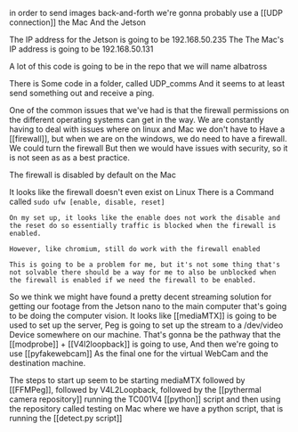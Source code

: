 in order to send images back-and-forth we're gonna probably use a [[UDP connection]] the Mac And the Jetson

 The IP address for the Jetson is going to be 192.168.50.235
 The The Mac's IP address is going to be 192.168.50.131

 A lot of this code is going to be in the repo that we will name albatross

 There is Some code in a folder, called UDP_comms And it seems to at least send something out and receive a ping. 

 One of the common issues that we've had is that the firewall permissions on the different operating systems can get in the way. We are constantly having to deal with issues where on linux and Mac we don't have to Have a [[firewall]], but when we are on the windows, we do need to have a firewall. We could turn the firewall But then we would have issues with security, so it is not seen as as a best practice. 

 The firewall is disabled by default on the Mac

 It looks like the firewall doesn't even exist on Linux 
    There is a Command called ```sudo ufw [enable, disable, reset]```
    
    On my set up, it looks like the enable does not work the disable and the reset do so essentially traffic is blocked when the firewall is enabled.

    However, like chromium, still do work with the firewall enabled

    This is going to be a problem for me, but it's not some thing that's not solvable there should be a way for me to also be unblocked when the firewall is enabled if we need the firewall to be enabled.


So we think we might have found a pretty decent streaming solution for getting our footage from the Jetson nano to the main computer that's going to be doing the computer vision. It looks like [[mediaMTX]] is going to be used to set up the server, Peg is going to set up the stream to a /dev/video Device somewhere on our machine. That's gonna be the pathway that the [[modprobe]] + [[V4l2loopback]] is going to use, And then we're going to use [[pyfakewebcam]] As the final one for the virtual WebCam and the destination machine. 

The steps to start up seem to be starting mediaMTX followed by [[FFMPeg]], followed by V4L2Loopback, followed by the [[pythermal camera repository]] running the TC001V4 [[python]] script and then using the repository called testing on Mac where we have a python script, that is running the [[detect.py script]]


